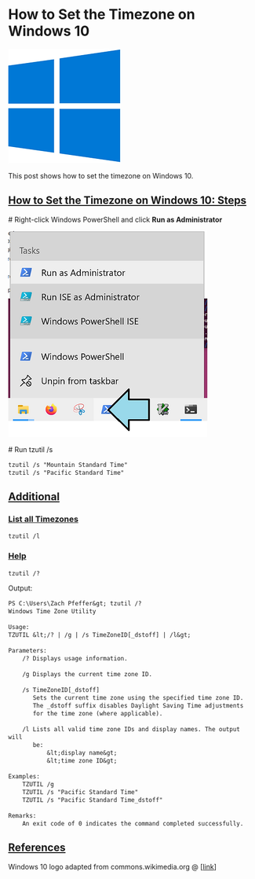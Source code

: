 # How to Set the Timezone on Windows 10

![windows_10_logo_1](windows_10_logo_1.png)

This post shows how to set the timezone on Windows 10.

## **<u><span>How to Set the Timezone on Windows 10: Steps</span></u>**

\# Right-click Windows PowerShell and click **Run as Administrator**

![run_as_admin_2](run_as_admin_2.png)

\# Run tzutil /s

```
tzutil /s "Mountain Standard Time"
tzutil /s "Pacific Standard Time"
```

## **<u><span>Additional</span></u>**

### <u><span>List all Timezones</span></u>

```
tzutil /l
```

### <u><span>Help</span></u>

```
tzutil /?
```

Output:

```
PS C:\Users\Zach Pfeffer&gt; tzutil /?
Windows Time Zone Utility

Usage:
TZUTIL &lt;/? | /g | /s TimeZoneID[_dstoff] | /l&gt;

Parameters:
    /? Displays usage information.

    /g Displays the current time zone ID.

    /s TimeZoneID[_dstoff]
       Sets the current time zone using the specified time zone ID.
       The _dstoff suffix disables Daylight Saving Time adjustments
       for the time zone (where applicable).

    /l Lists all valid time zone IDs and display names. The output will
       be:
           &lt;display name&gt;
           &lt;time zone ID&gt;

Examples:
    TZUTIL /g
    TZUTIL /s "Pacific Standard Time"
    TZUTIL /s "Pacific Standard Time_dstoff"

Remarks:
    An exit code of 0 indicates the command completed successfully.
```

## **<u><span>References</span></u>**

Windows 10 logo adapted from commons.wikimedia.org @ \[[<u><span>link</span></u>](https://commons.wikimedia.org/wiki/File:Windows_10_Logo.svg)\]